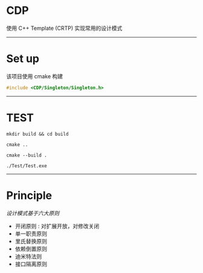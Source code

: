 # CDP
使用 C++ Template (CRTP) 实现常用的设计模式

---

# Set up
该项目使用 cmake 构建

```cpp
#include <CDP/Singleton/Singleton.h>
```

---

# TEST

```shell
mkdir build && cd build

cmake ..

cmake --build .

./Test/Test.exe

```

---

# Principle
*设计模式基于六大原则*
* 开闭原则 : 对扩展开放，对修改关闭
* 单一职责原则
* 里氏替换原则
* 依赖倒置原则
* 迪米特法则
* 接口隔离原则
